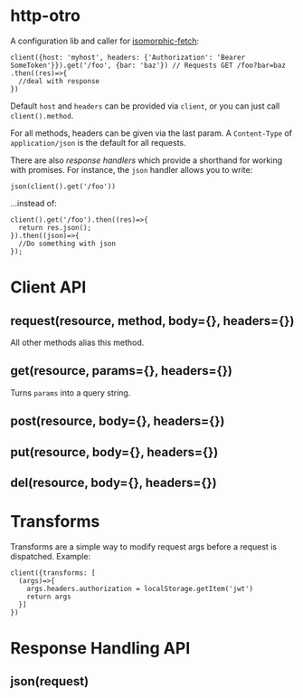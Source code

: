 # http-otro

A configuration lib and caller for [isomorphic-fetch](https://github.com/matthew-andrews/isomorphic-fetch):

```
client({host: 'myhost', headers: {'Authorization': 'Bearer SomeToken'}}).get('/foo', {bar: 'baz'}) // Requests GET /foo?bar=baz
.then((res)=>{
  //deal with response
})
```

Default `host` and `headers` can be provided via `client`, or you can just call `client().method`.

For all methods, headers can be given via the last param. A `Content-Type` of `application/json` is the default for all requests.

There are also *response handlers* which provide a shorthand for working with promises. For instance, the `json` handler allows you to write:

```
json(client().get('/foo'))
```

...instead of:
```
client().get('/foo').then((res)=>{
  return res.json();
}).then((json)=>{
  //Do something with json
});
```

# Client API

## request(resource, method, body={}, headers={})

All other methods alias this method.

## get(resource, params={}, headers={})

Turns `params` into a query string.

## post(resource, body={}, headers={})

## put(resource, body={}, headers={})

## del(resource, body={}, headers={})

# Transforms

Transforms are a simple way to modify request args before a request is dispatched. Example:

```
client({transforms: [
  (args)=>{
    args.headers.authorization = localStorage.getItem('jwt')
    return args
  }]
})
```

# Response Handling API

## json(request)
